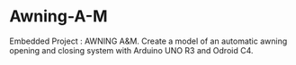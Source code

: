 ﻿# Awning-A-M
Embedded Project : AWNING A&M. Create a model of an automatic awning opening and closing system with Arduino UNO R3 and Odroid C4.
